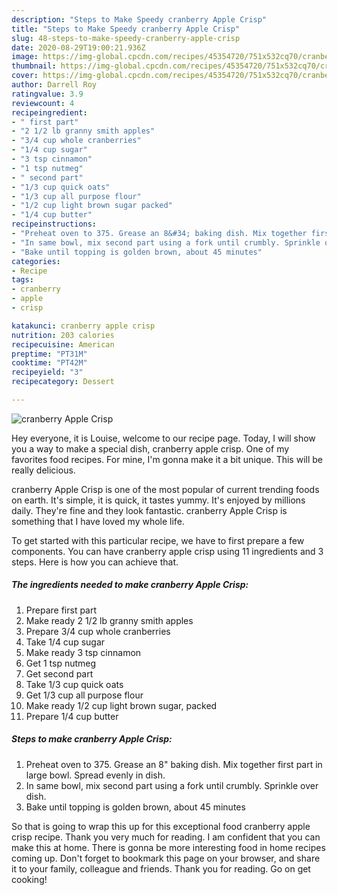 ```yaml
---
description: "Steps to Make Speedy cranberry Apple Crisp"
title: "Steps to Make Speedy cranberry Apple Crisp"
slug: 48-steps-to-make-speedy-cranberry-apple-crisp
date: 2020-08-29T19:00:21.936Z
image: https://img-global.cpcdn.com/recipes/45354720/751x532cq70/cranberry-apple-crisp-recipe-main-photo.jpg
thumbnail: https://img-global.cpcdn.com/recipes/45354720/751x532cq70/cranberry-apple-crisp-recipe-main-photo.jpg
cover: https://img-global.cpcdn.com/recipes/45354720/751x532cq70/cranberry-apple-crisp-recipe-main-photo.jpg
author: Darrell Roy
ratingvalue: 3.9
reviewcount: 4
recipeingredient:
- " first part"
- "2 1/2 lb granny smith apples"
- "3/4 cup whole cranberries"
- "1/4 cup sugar"
- "3 tsp cinnamon"
- "1 tsp nutmeg"
- " second part"
- "1/3 cup quick oats"
- "1/3 cup all purpose flour"
- "1/2 cup light brown sugar packed"
- "1/4 cup butter"
recipeinstructions:
- "Preheat oven to 375. Grease an 8&#34; baking dish. Mix together first part in large bowl. Spread evenly in dish."
- "In same bowl, mix second part using a fork until crumbly. Sprinkle over dish."
- "Bake until topping is golden brown, about 45 minutes"
categories:
- Recipe
tags:
- cranberry
- apple
- crisp

katakunci: cranberry apple crisp 
nutrition: 203 calories
recipecuisine: American
preptime: "PT31M"
cooktime: "PT42M"
recipeyield: "3"
recipecategory: Dessert

---
```



![cranberry Apple Crisp](https://img-global.cpcdn.com/recipes/45354720/751x532cq70/cranberry-apple-crisp-recipe-main-photo.jpg)

Hey everyone, it is Louise, welcome to our recipe page. Today, I will show you a way to make a special dish, cranberry apple crisp. One of my favorites food recipes. For mine, I'm gonna make it a bit unique. This will be really delicious.

cranberry Apple Crisp is one of the most popular of current trending foods on earth. It's simple, it is quick, it tastes yummy. It's enjoyed by millions daily. They're fine and they look fantastic. cranberry Apple Crisp is something that I have loved my whole life.




To get started with this particular recipe, we have to first prepare a few components. You can have cranberry apple crisp using 11 ingredients and 3 steps. Here is how you can achieve that.

##### The ingredients needed to make cranberry Apple Crisp:

1. Prepare  first part
1. Make ready 2 1/2 lb granny smith apples
1. Prepare 3/4 cup whole cranberries
1. Take 1/4 cup sugar
1. Make ready 3 tsp cinnamon
1. Get 1 tsp nutmeg
1. Get  second part
1. Take 1/3 cup quick oats
1. Get 1/3 cup all purpose flour
1. Make ready 1/2 cup light brown sugar, packed
1. Prepare 1/4 cup butter




##### Steps to make cranberry Apple Crisp:

1. Preheat oven to 375. Grease an 8&#34; baking dish. Mix together first part in large bowl. Spread evenly in dish.
1. In same bowl, mix second part using a fork until crumbly. Sprinkle over dish.
1. Bake until topping is golden brown, about 45 minutes




So that is going to wrap this up for this exceptional food cranberry apple crisp recipe. Thank you very much for reading. I am confident that you can make this at home. There is gonna be more interesting food in home recipes coming up. Don't forget to bookmark this page on your browser, and share it to your family, colleague and friends. Thank you for reading. Go on get cooking!
